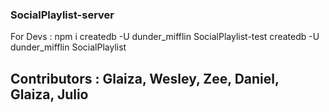 ### SocialPlaylist-server

For Devs :
npm i
createdb -U dunder_mifflin SocialPlaylist-test
createdb -U dunder_mifflin SocialPlaylist

## Contributors : Glaiza, Wesley, Zee, Daniel, Glaiza, Julio
